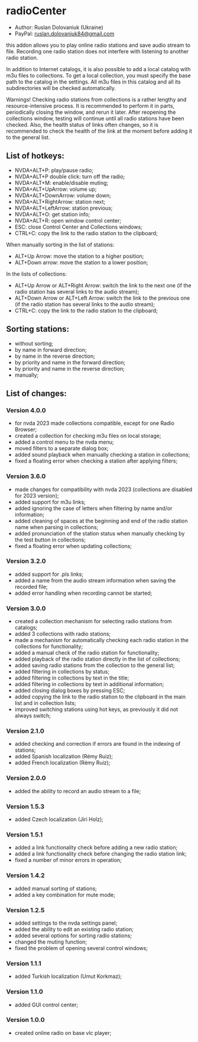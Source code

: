 # radioCenter

* Author: Ruslan Dolovaniuk (Ukraine)
* PayPal: ruslan.dolovaniuk84@gmail.com

this addon allows you to play online radio stations and save audio stream to file.
Recording one radio station does not interfere with listening to another radio station.

In addition to Internet catalogs, it is also possible to add a local catalog with m3u files to collections.
To get a local collection, you must specify the base path to the catalog in the settings.
All m3u files in this catalog and all its subdirectories will be checked automatically.

Warnings!
Checking radio stations from collections is a rather lengthy and resource-intensive process.
It is recommended to perform it in parts, periodically closing the window, and rerun it later.
After reopening the collections window, testing will continue until all radio stations have been checked.
Also, the health status of links often changes, so it is recommended to check the health of the link at the moment before adding it to the general list.


## List of hotkeys:
* NVDA+ALT+P: play/pause radio;
* NVDA+ALT+P double click: turn off the radio;
* NVDA+ALT+M: enable/disable muting;
* NVDA+ALT+UpArrow: volume up;
* NVDA+ALT+DownArrow: volume down;
* NVDA+ALT+RightArrow: station next;
* NVDA+ALT+LeftArrow: station previous;
* NVDA+ALT+O: get station info;
* NVDA+ALT+R: open window control center;
* ESC: close Control Center and Collections windows;
* CTRL+C: copy the link to the radio station to the clipboard;

When manually sorting in the list of stations:
* ALT+Up Arrow: move the station to a higher position;
* ALT+Down arrow: move the station to a lower position;

In the lists of collections:
* ALT+Up Arrow or ALT+Right Arrow: switch the link to the next one (if the radio station has several links to the audio stream);
* ALT+Down Arrow or ALT+Left Arrow: switch the link to the previous one (if the radio station has several links to the audio stream);
* CTRL+C: copy the link to the radio station to the clipboard;

## Sorting stations:
* without sorting;
* by name in forward direction;
* by name in the reverse direction;
* by priority and name in the forward direction;
* by priority and name in the reverse direction;
* manually;

## List of changes:
### Version 4.0.0
* for nvda 2023 made collections compatible, except for one Radio Browser;
* created a collection for checking m3u files on local storage;
* added a control menu to the nvda menu;
* moved filters to a separate dialog box;
* added sound playback when manually checking a station in collections;
* fixed a floating error when checking a station after applying filters;

### Version 3.6.0
* made changes for compatibility with nvda 2023 (collections are disabled for 2023 version);
* added support for m3u links;
* added ignoring the case of letters when filtering by name and/or information;
* added cleaning of spaces at the beginning and end of the radio station name when parsing in collections;
* added pronunciation of the station status when manually checking by the test button in collections;
* fixed a floating error when updating collections;

### Version 3.2.0
* added support for .pls links;
* added a name from the audio stream information when saving the recorded file;
* added error handling when recording cannot be started;

### Version 3.0.0
* created a collection mechanism for selecting radio stations from catalogs;
* added 3 collections with radio stations;
* made a mechanism for automatically checking each radio station in the collections for functionality;
* added a manual check of the radio station for functionality;
* added playback of the radio station directly in the list of collections;
* added saving radio stations from the collection to the general list;
* added filtering in collections by status;
* added filtering in collections by text in the title;
* added filtering in collections by text in additional information;
* added closing dialog boxes by pressing ESC;
* added copying the link to the radio station to the clipboard in the main list and in collection lists;
* improved switching stations using hot keys, as previously it did not always switch;

### Version 2.1.0
* added checking and correction if errors are found in the indexing of stations;
* added Spanish localization (Rémy Ruiz);
* added French localization (Rémy Ruiz);

### Version 2.0.0
* added the ability to record an audio stream to a file;

### Version 1.5.3
* added Czech localization (Jiri Holz);

### Version 1.5.1
* added a link functionality check before adding a new radio station;
* added a link functionality check before changing the radio station link;
* fixed a number of minor errors in operation;

### Version 1.4.2
* added manual sorting of stations;
* added a key combination for mute mode;

### Version 1.2.5
* added settings to the nvda settings panel;
* added the ability to edit an existing radio station;
* added several options for sorting radio stations;
* changed the muting function;
* fixed the problem of opening several control windows;

### Version 1.1.1
* added Turkish localization (Umut Korkmaz);

### Version 1.1.0
* added GUI control center;

### Version 1.0.0
* created online radio on base vlc player;
